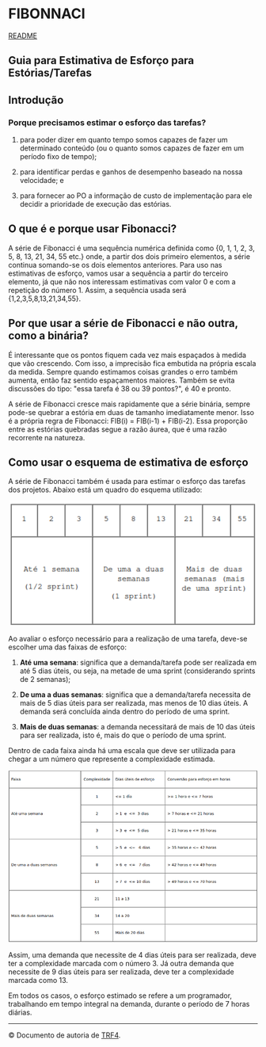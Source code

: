 # FIBONNACI

[README](./README.md)

## Guia para Estimativa de Esforço para Estórias/Tarefas

## Introdução

### Porque precisamos estimar o esforço das tarefas?

1. para poder dizer em quanto tempo somos capazes de fazer um determinado conteúdo (ou o quanto somos capazes de fazer em um período fixo de tempo);

2. para identificar perdas e ganhos de desempenho baseado na nossa velocidade; e

3. para fornecer ao PO a informação de custo de implementação para ele decidir a prioridade de execução das estórias.

## O que é e porque usar Fibonacci?

A série de Fibonacci é uma sequência numérica definida como {0, 1, 1, 2, 3, 5, 8, 13, 21, 34, 55 etc.} onde, a partir dos dois primeiro elementos, a série continua somando-se os dois elementos anteriores. Para uso nas estimativas de esforço, vamos usar a sequência a partir do terceiro elemento, já que não nos interessam estimativas com valor 0 e com a repetição do número 1. Assim, a sequência usada será {1,2,3,5,8,13,21,34,55}.

## Por que usar a série de Fibonacci e não outra, como a binária?

É interessante que os pontos fiquem cada vez mais espaçados à medida que vão crescendo. Com isso, a imprecisão fica embutida na própria escala da medida. Sempre quando estimamos coisas grandes o erro também aumenta, então faz sentido espaçamentos maiores. Também se evita discussões do tipo: "essa tarefa é 38 ou 39 pontos?", é 40 e pronto.

A série de Fibonacci cresce mais rapidamente que a série binária, sempre pode-se quebrar a estória em duas de tamanho imediatamente menor. Isso é a própria regra de Fibonacci: FIB(i) = FIB(i-1) + FIB(i-2). Essa proporção entre as estórias quebradas segue a razão áurea, que é uma razão recorrente na natureza.

## Como usar o esquema de estimativa de esforço

A série de Fibonacci também é usada para estimar o esforço das tarefas dos projetos. Abaixo está um quadro do esquema utilizado:

<p align="center">
    <img src="./media/images/fibo-1.png" alt="Fibbonaci" width="500" />
</p>

Ao avaliar o esforço necessário para a realização de uma tarefa, deve-se escolher uma das faixas de esforço:

1. **Até uma semana**: significa que a demanda/tarefa pode ser realizada em até 5 dias úteis, ou seja, na metade de uma sprint (considerando sprints de 2 semanas);

2. **De uma a duas semanas**: significa que a demanda/tarefa necessita de mais de 5 dias úteis para ser realizada, mas menos de 10 dias úteis. A demanda será concluída ainda dentro do período de uma sprint.

3. **Mais de duas semanas**: a demanda necessitará de mais de 10 das úteis para ser realizada, isto é, mais do que o período de uma sprint.

Dentro de cada faixa ainda há uma escala que deve ser utilizada para chegar a um número que represente a complexidade estimada.

<p align="center">
    <img src="./media/images/fibo-2.png" alt="Fibbonaci" width="700" />
</p>

Assim, uma demanda que necessite de 4 dias úteis para ser realizada, deve ter a complexidade marcada com o número 3. Já outra demanda que necessite de 9 dias úteis para ser realizada, deve ter a complexidade marcada como 13.

Em todos os casos, o esforço estimado se refere a um programador, trabalhando em tempo integral na demanda, durante o período de 7 horas diárias.

<hr />

© Documento de autoria de <a href="http://www.trt4.jus.br/portaltrt/processoDS/PLUG_Processo_SDS/guidances/guidelines/GDL_EstimativaEsforco_B87A7DB9.html">TRF4</a>.

